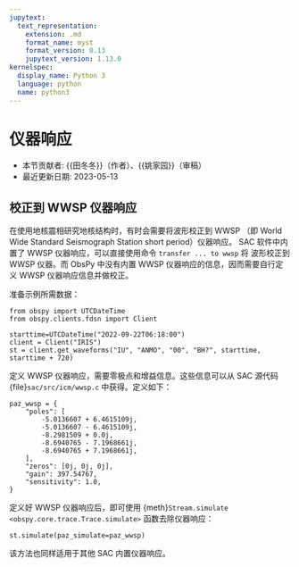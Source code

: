 ```yaml
---
jupytext:
  text_representation:
    extension: .md
    format_name: myst
    format_version: 0.13
    jupytext_version: 1.13.0
kernelspec:
  display_name: Python 3
  language: python
  name: python3
---
```


# 仪器响应

- 本节贡献者: {{田冬冬}}（作者）、{{姚家园}}（审稿）
- 最近更新日期: 2023-05-13

## 校正到 WWSP 仪器响应

在使用地核震相研究地核结构时，有时会需要将波形校正到 WWSP
（即 World Wide Standard Seismograph Station short period）仪器响应。
SAC 软件中内置了 WWSP 仪器响应，可以直接使用命令 `transfer ... to wwsp` 将
波形校正到 WWSP 仪器。而 ObsPy 中没有内置 WWSP 仪器响应的信息，因而需要自行定义
WWSP 仪器响应信息并做校正。

准备示例所需数据：
```{code-cell} ipython
from obspy import UTCDateTime
from obspy.clients.fdsn import Client

starttime=UTCDateTime("2022-09-22T06:18:00")
client = Client("IRIS")
st = client.get_waveforms("IU", "ANMO", "00", "BH?", starttime, starttime + 720)
```

定义 WWSP 仪器响应，需要零极点和增益信息。这些信息可以从 SAC 源代码
{file}`sac/src/icm/wwsp.c` 中获得。定义如下：
```{code-cell} ipython
paz_wwsp = {
    "poles": [
        -5.0136607 + 6.4615109j,
        -5.0136607 - 6.4615109j,
        -8.2981509 + 0.0j,
        -8.6940765 - 7.1968661j,
        -8.6940765 + 7.1968661j,
    ],
    "zeros": [0j, 0j, 0j],
    "gain": 397.54767,
    "sensitivity": 1.0,
}
```
定义好 WWSP 仪器响应后，即可使用 {meth}`Stream.simulate <obspy.core.trace.Trace.simulate>`
函数去除仪器响应：
```{code-cell} ipython
st.simulate(paz_simulate=paz_wwsp)
```
该方法也同样适用于其他 SAC 内置仪器响应。
